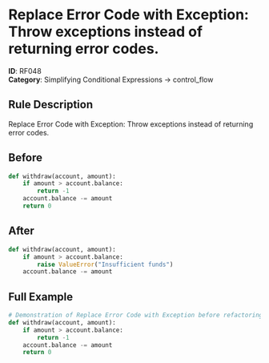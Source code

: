 # Replace Error Code with Exception: Throw exceptions instead of returning error codes.

**ID**: RF048  
**Category**: Simplifying Conditional Expressions → control_flow

## Rule Description
Replace Error Code with Exception: Throw exceptions instead of returning error codes.

## Before
```python
def withdraw(account, amount):
    if amount > account.balance:
        return -1
    account.balance -= amount
    return 0
```

## After  
```python
def withdraw(account, amount):
    if amount > account.balance:
        raise ValueError("Insufficient funds")
    account.balance -= amount
```

## Full Example
```python
# Demonstration of Replace Error Code with Exception before refactoring
def withdraw(account, amount):
    if amount > account.balance:
        return -1
    account.balance -= amount
    return 0
```
